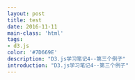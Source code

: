 ```yaml
---
layout: post
title: test
date: 2016-11-11
main-class: 'html'
tags:
- d3.js
color: '#7D669E'
description: "D3.js学习笔记4--第三个例子"
introduction: "D3.js学习笔记4--第三个例子"
---
```



<html>  
<head>  
  <meta charset="utf-8">  
  <title>做一个简单的图表</title>  
</head> 
<body>  
<script src="http://d3js.org/d3.v3.min.js" charset="utf-8"></script>  
<script>
  
  var width = 300;  //画布的宽度
  var height = 300; //画布的高度

  var svg = d3.select("body")       //选择文档中的body元素
        .append("svg")        //添加一个svg元素
        .attr("width", width)   //设定宽度
        .attr("height", height);  //设定高度
  
  var dataset = [ 250 , 210 , 170 , 130 , 90 ];
  
  var rectHeight = 25;  //每个矩形所占的像素高度(包括空白)

  svg.selectAll("rect")
      .data(dataset)
      .enter()
      .append("rect")
      .attr("x",20)
      .attr("y",function(d,i){
        return i * rectHeight;
      })
      .attr("width",function(d){
          return d;
      })
      .attr("height",rectHeight-2)
      .attr("fill","steelblue");
     
</script>  
  
</body>  
</html>  
